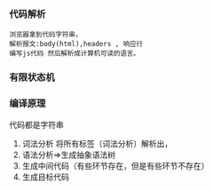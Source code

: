 ### 代码解析
    浏览器拿到代码字符串，
    解析报文:body(html),headers , 响应行
    编写js代码 然后解析成计算机可读的语言。


### 有限状态机

### 编译原理
代码都是字符串
1. 词法分析
    将所有标签（词法分析）解析出，
2. 语法分析=>生成抽象语法树  
3. 生成中间代码（有些环节存在，但是有些环节不存在）
4. 生成目标代码